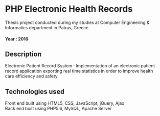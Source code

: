 # PHP Electronic Health Records

Thesis project conducted during my studies at Computer Engineering & Informatics department in Patras, Greece.
#### Year : 2016

## Description

Electronic Patient Record System : Implementation of an electronic patient record application exporting real time statistics in order to improve health care efficiency and safety.

## Technologies used
Front end built using HTML5, CSS, JavaScript, jQuery, Ajax <br/>
Back end  built using PHP5.6, MySQL, Apache Server




